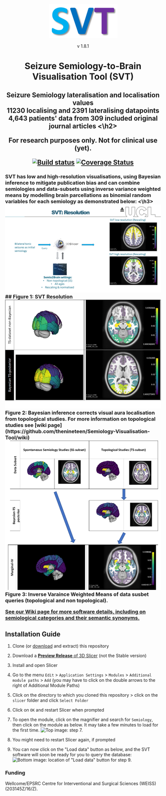 <p align="center">
  <img src="images/SVT%20branding%20purple%20medium%202.png">
</p>
<p align="center"> v 1.8.1 </p> 

<h1 align="center"> Seizure Semiology-to-Brain Visualisation Tool (SVT) </h1>


  
<h2 align="center"> Seizure Semiology lateralisation and localisation values
  <br> 11230 localising and 2391 lateralising datapoints
  <br> 4,643 patients' data from 309 included original journal articles
<\h2>
  
<p align="center"> For research purposes only. Not for clinical use (yet). </p>


[![Build status](https://img.shields.io/travis/thenineteen/Semiology-Visualisation-Tool/master.svg?label=Travis%20CI%20build&logo=travis)](https://travis-ci.org/thenineteen/Semiology-Visualisation-Tool)  [![Coverage Status](https://coveralls.io/repos/github/thenineteen/Semiology-Visualisation-Tool/badge.svg?branch=master)](https://coveralls.io/github/thenineteen/Semiology-Visualisation-Tool?branch=master)





<h3> SVT has low and high-resolution visualisations, using Bayesian inference to mitigate publication bias and can combine semiologies and data-subsets using inverse variance weighted means by modelling brain parcellations as binomial random variables for each semiology as demonstrated below: <\h3>


<img src="https://github.com/thenineteen/Semiology-Visualisation-Tool/blob/master/images/GOSH%20April%202021.png">
## Figure 1: SVT Resolution



<img src="https://github.com/thenineteen/Semiology-Visualisation-Tool/blob/master/images/GOSH%20April%202021%202.png">
<br>
Figure 2: Bayesian inference corrects visual aura localisation from topological studies. 
For more information on topological studies see [wiki page](https://github.com/thenineteen/Semiology-Visualisation-Tool/wiki) 


<img src="https://github.com/thenineteen/Semiology-Visualisation-Tool/blob/master/images/GOSH%20April%202021%203.png">
Figure 3: Inverse Varaince Weighted Means of data susbet queries (topological and non topological).





[See our Wiki page for more software details, including on semiological categories and their semantic synonyms.](https://github.com/thenineteen/Semiology-Visualisation-Tool/wiki)



## Installation Guide
1. Clone (or [download](https://github.com/thenineteen/Semiology-Visualisation-Tool/archive/master.zip) and extract) this repository
2. Download a [**Preview Release** of 3D Slicer](https://download.slicer.org/) (not the Stable version)
3. Install and open Slicer
4. Go to the menu `Edit` > `Application Settings` > `Modules` > `Additional module paths` > `Add` (you may have to click on the double arrows to the right of Additional Module Paths)
5. Click on the directory to which you cloned this repository > click on the `slicer` folder and click `Select Folder`
6. Click on `OK` and restart Slicer when prompted
7. To open the module, click on the magnifier and search for `Semiology`, then click on the module as below.
It may take a few minutes to load for the first time.
![Top image: step 7.](https://github.com/thenineteen/Semiology-Visualisation-Tool/blob/master/images/instructions.jpg)

8. You might need to restart Slicer again, if prompted
9. You can now click on the "Load data" button as below, and the SVT software will soon be ready for you to query the database:
![Bottom image: location of "Load data" button for step 9.](https://github.com/thenineteen/Semiology-Visualisation-Tool/blob/master/images/instructions2.jpg)

### Funding
Wellcome/EPSRC Centre for Interventional and Surgical Sciences (WEISS) (203145Z/16/Z).
